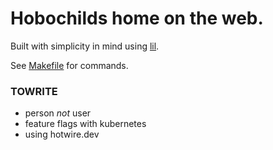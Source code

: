 # Hobochilds home on the web.

Built with simplicity in mind using [lil](https://github.com/hobochild/lil).

See [Makefile](/Makefile) for commands.

### TOWRITE

- person *not* user
- feature flags with kubernetes
- using hotwire.dev
